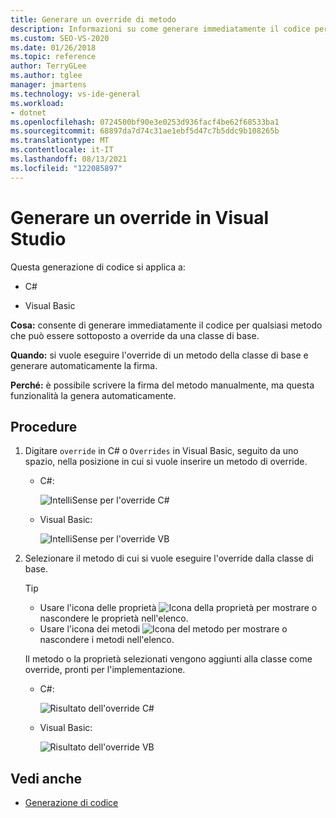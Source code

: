```yaml
---
title: Generare un override di metodo
description: Informazioni su come generare immediatamente il codice per qualsiasi metodo di cui è possibile eseguire l'override da una classe di base.
ms.custom: SEO-VS-2020
ms.date: 01/26/2018
ms.topic: reference
author: TerryGLee
ms.author: tglee
manager: jmartens
ms.technology: vs-ide-general
ms.workload:
- dotnet
ms.openlocfilehash: 0724500bf90e3e0253d936facf4be62f68533ba1
ms.sourcegitcommit: 68897da7d74c31ae1ebf5d47c7b5ddc9b108265b
ms.translationtype: MT
ms.contentlocale: it-IT
ms.lasthandoff: 08/13/2021
ms.locfileid: "122085897"
---
```

# <a name="generate-an-override-in-visual-studio"></a>Generare un override in Visual Studio

Questa generazione di codice si applica a:

- C#

- Visual Basic

**Cosa:** consente di generare immediatamente il codice per qualsiasi metodo che può essere sottoposto a override da una classe di base.

**Quando:** si vuole eseguire l'override di un metodo della classe di base e generare automaticamente la firma.

**Perché:** è possibile scrivere la firma del metodo manualmente, ma questa funzionalità la genera automaticamente.

## <a name="how-to"></a>Procedure

1. Digitare `override` in C# o `Overrides` in Visual Basic, seguito da uno spazio, nella posizione in cui si vuole inserire un metodo di override.

   - C#:

      ![IntelliSense per l'override C#](media/override-intellisense-cs.png)

   - Visual Basic:

      ![IntelliSense per l'override VB](media/override-intellisense-vb.png)

2. Selezionare il metodo di cui si vuole eseguire l'override dalla classe di base.

   > [!TIP]
   > - Usare l'icona delle proprietà ![Icona della proprietà](media/override-property-cs.png) per mostrare o nascondere le proprietà nell'elenco.
   > - Usare l'icona dei metodi ![Icona del metodo](media/override-method-cs.png) per mostrare o nascondere i metodi nell'elenco.

   Il metodo o la proprietà selezionati vengono aggiunti alla classe come override, pronti per l'implementazione.

   - C#:

       ![Risultato dell'override C#](media/override-result-cs.png)

   - Visual Basic:

       ![Risultato dell'override VB](media/override-result-vb.png)

## <a name="see-also"></a>Vedi anche

- [Generazione di codice](../code-generation-in-visual-studio.md)
